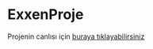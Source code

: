 # ExxenProje
<p>Projenin canlısı için <a href="https://githubnuran.github.io/ExxenProje/">buraya tıklayabilirsiniz</a> </p>
